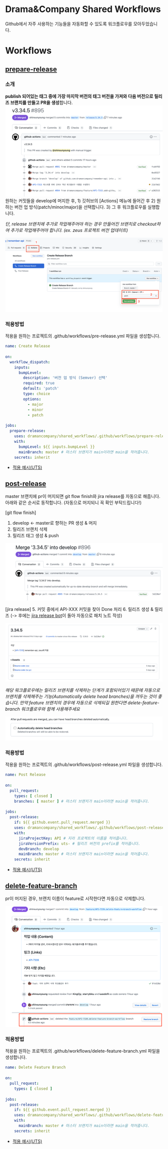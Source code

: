# Drama&amp;Company Shared Workflows
Github에서 자주 사용하는 기능들을 자동화할 수 있도록 워크플로우를 모아두었습니다.


# Workflows
## [prepare-release](https://github.com/dramancompany/shared_workflows/blob/server/.github/workflows/prepare-release.yml)
### 소개
**publish 되어있는 태그 중에 가장 마지막 버전의 태그 버전을 가져와 다음 버전으로 릴리즈 브랜치를 만들고 PR을 생성**합니다.  
![실행 후 PR이 열린 모습](pic/prepare_release_2.png)
원하는 커밋들을 develop에 머지한 후, 1) 깃허브의 [Actions] 메뉴에 들어간 후 2) 원하는 버전 업 방식(patch/minor/major)을 선택합니다. 3) 그 후 워크플로우를 실행합니다.
  
*단, release 브랜치에 추가로 작업해주어야 하는 경우 만들어진 브랜치로 checkout하여 추가로 작업해주어야 합니다. (ex. zeus 프로젝트 버전 업데이트)*

![실행방법](pic/prepare_release_1.png)

### 적용방법
적용을 원하는 프로젝트의 .github/workflows/pre-release.yml 파일을 생성합니다.
```yaml
name: Create Release

on:
  workflow_dispatch:
    inputs:
      bumpLevel:
        description: '버전 업 방식 (Semver) 선택'
        required: true
        default: 'patch'
        type: choice
        options:
          - major
          - minor
          - patch

jobs:
  prepare-release:
    uses: dramancompany/shared_workflows/.github/workflows/prepare-release.yml@server
    with:
      bumpLevel: ${{ inputs.bumpLevel }}
      mainBranch: master # 마스터 브랜치가 main이라면 main을 적어줍니다.
    secrets: inherit
```

- [적용 예시(UTS)](https://github.com/dramancompany/user-targeting-system/blob/master/.github/workflows/pre-release.yml)

## [post-release](https://github.com/dramancompany/shared_workflows/blob/server/.github/workflows/post-release.yml)
master 브랜치에 pr이 머지되면 git flow finish와 jira release를 자동으로 해줍니다. 아래와 같은 순서로 동작합니다. (자동으로 머지되니 꼭 확인 부탁드립니다!)

[git flow finish]
1. develop <- master로 향하는 PR 생성 & 머지
2. 릴리즈 브랜치 삭제
3. 릴리즈 태그 생성 & push

![PR 생성](pic/post_release_1.png)

[jira release]
5. 커밋 중에서 API-XXX 커밋을 찾아 Done 처리
6. 릴리즈 생성 & 릴리즈 (-> 후에는 [jira release bot](https://github.com/dramancompany/lambda-release-jira-to-github)이 돌아 자동으로 패치 노트 작성)

![릴리즈](pic/post_release_2.png)

*해당 워크플로우에는 릴리즈 브랜치를 삭제하는 단계가 포함되어있기 때문에 자동으로 브랜치를 삭제해주는 기능(Automatically delete head branches)을 꺼두는 것이 좋습니다. 만약 feature 브랜치의 경우에 자동으로 삭제되길 원한다면 delete-feature-branch 워크플로우와 함께 사용해주세요*

![img.png](pic/post_release_3.png)

### 적용방법
적용을 원하는 프로젝트의 .github/workflows/post-release.yml 파일을 생성합니다.
```yaml
name: Post Release

on:
  pull_request:
    types: [ closed ]
    branches: [ master ] # 마스터 브랜치가 main이라면 main을 적어줍니다.

jobs:
  post-release:
    if: ${{ github.event.pull_request.merged }}
    uses: dramancompany/shared_workflows/.github/workflows/post-release.yml@server
    with:
      jiraProjectKey: API # 지라 프로젝트의 이름을 적어줍니다.
      jiraVersionPrefix: uts- # 릴리즈 버전의 prefix를 적어줍니다. 
      devBranch: develop
      mainBranch: master # 마스터 브랜치가 main이라면 main을 적어줍니다.
    secrets: inherit
```

- [적용 예시(UTS)](https://github.com/dramancompany/user-targeting-system/blob/master/.github/workflows/post-release.yml)

## [delete-feature-branch](https://github.com/dramancompany/shared_workflows/blob/server/.github/workflows/delete-feature-branch.yml)
pr이 머지된 경우, 브랜치 이름이 feature로 시작한다면 자동으로 삭제합니다.

![img.png](pic/delelte_feature_branch_1.png)

### 적용방법
적용을 원하는 프로젝트의 .github/workflows/delete-feature-branch.yml 파일을 생성합니다.
```yaml
name: Delete Feature Branch

on:
  pull_request:
    types: [ closed ]

jobs:
  post-release:
    if: ${{ github.event.pull_request.merged }}
    uses: dramancompany/shared_workflows/.github/workflows/delete-feature-branch.yml@server
    with:
      mainBranch: master # 마스터 브랜치가 main이라면 main을 적어줍니다.
    secrets: inherit
```

- [적용 예시(UTS)](https://github.com/dramancompany/user-targeting-system/blob/master/.github/workflows/delete-feature-branch.yml)
